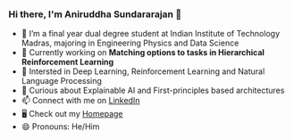 ### Hi there, I'm Aniruddha Sundararajan 👋

- 🌱 I’m a final year dual degree student at Indian Institute of Technology Madras, majoring in Engineering Physics and Data Science
- 🔭 Currently working on **Matching options to tasks in Hierarchical Reinforcement Learning**
- 🔎 Intersted in Deep Learning, Reinforcement Learning and Natural Language Processing
- 🤔 Curious about Explainable AI and First-principles based architectures
- 📫 Connect with me on [LinkedIn](https://www.linkedin.com/in/aniruddha-sundararajan/)
- 🖥️ Check out my [Homepage](https://s-aniruddha.github.io/)
- 😄 Pronouns: He/Him

<!--
**s-aniruddha/s-aniruddha** is a ✨ _special_ ✨ repository because its `README.md` (this file) appears on your GitHub profile.

Here are some ideas to get you started:


- 🌱 I’m a final year dual degree student at IIT Madras, majoring in Engineering Physics and Data Science.
- 🔭 I’m currently working on Matching options to tasks in Hierarchical Reinforcement Learning.
- 💬 Ask me about ...
- 📫 How to reach me: ...
- 😄 Pronouns: He/Him
- ⚡ Fun fact: ...
--> 

